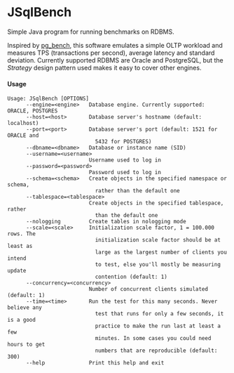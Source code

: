 # JSqlBench
Simple Java program for running benchmarks on RDBMS.

Inspired by [pg_bench](https://www.postgresql.org/docs/devel/static/pgbench.html), this software emulates a simple OLTP workload and measures TPS (transactions per second), average latency and standard deviation. Currently supported RDBMS are Oracle and PostgreSQL, but the _Strategy_ design pattern used makes it easy to cover other engines.

#### Usage
```
Usage: JSqlBench [OPTIONS]
      --engine=<engine>   Database engine. Currently supported: ORACLE, POSTGRES
      --host=<host>       Database server's hostname (default: localhost)
      --port=<port>       Database server's port (default: 1521 for ORACLE and
                            5432 for POSTGRES)
      --dbname=<dbname>   Database or instance name (SID)
      --username=<username>
                          Username used to log in
      --password=<password>
                          Password used to log in
      --schema=<schema>   Create objects in the specified namespace or schema,
                            rather than the default one
      --tablespace=<tablespace>
                          Create objects in the specified tablespace, rather
                            than the default one
      --nologging         Create tables in nologging mode
      --scale=<scale>     Initialization scale factor, 1 = 100.000 rows. The
                            initialization scale factor should be at least as
                            large as the largest number of clients you intend
                            to test, else you'll mostly be measuring update
                            contention (default: 1)
      --concurrency=<concurrency>
                          Number of concurrent clients simulated (default: 1)
      --time=<time>       Run the test for this many seconds. Never believe any
                            test that runs for only a few seconds, it is a good
                            practice to make the run last at least a few
                            minutes. In some cases you could need hours to get
                            numbers that are reproducible (default: 300)
      --help              Print this help and exit
 ```
